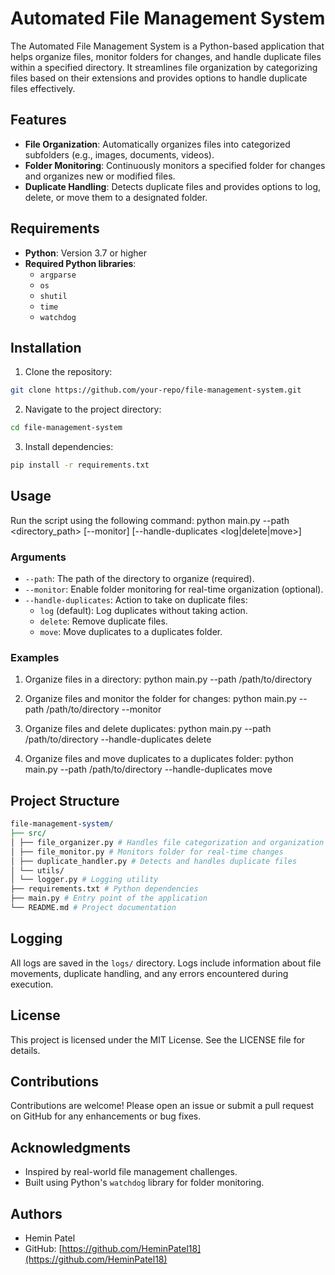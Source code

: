 # Automated File Management System

The Automated File Management System is a Python-based application that helps organize files, monitor folders for changes, and handle duplicate files within a specified directory. It streamlines file organization by categorizing files based on their extensions and provides options to handle duplicate files effectively.

## Features

- **File Organization**: Automatically organizes files into categorized subfolders (e.g., images, documents, videos).
- **Folder Monitoring**: Continuously monitors a specified folder for changes and organizes new or modified files.
- **Duplicate Handling**: Detects duplicate files and provides options to log, delete, or move them to a designated folder.

## Requirements

- **Python**: Version 3.7 or higher
- **Required Python libraries**:
  - `argparse`
  - `os`
  - `shutil`
  - `time`
  - `watchdog`

## Installation

1. Clone the repository:

```bash
git clone https://github.com/your-repo/file-management-system.git
```

2. Navigate to the project directory:

```bash
cd file-management-system
```

3. Install dependencies:

```bash
pip install -r requirements.txt
```

## Usage

Run the script using the following command:
python main.py --path <directory_path> [--monitor] [--handle-duplicates <log|delete|move>]

### Arguments

- `--path`: The path of the directory to organize (required).
- `--monitor`: Enable folder monitoring for real-time organization (optional).
- `--handle-duplicates`: Action to take on duplicate files:
  - `log` (default): Log duplicates without taking action.
  - `delete`: Remove duplicate files.
  - `move`: Move duplicates to a duplicates folder.

### Examples

1. Organize files in a directory:
   python main.py --path /path/to/directory

2. Organize files and monitor the folder for changes:
   python main.py --path /path/to/directory --monitor

3. Organize files and delete duplicates:
   python main.py --path /path/to/directory --handle-duplicates delete

4. Organize files and move duplicates to a duplicates folder:
   python main.py --path /path/to/directory --handle-duplicates move

## Project Structure

```perl
file-management-system/
├── src/
│ ├── file_organizer.py # Handles file categorization and organization
│ ├── file_monitor.py # Monitors folder for real-time changes
│ ├── duplicate_handler.py # Detects and handles duplicate files
│ └── utils/
│ └── logger.py # Logging utility
├── requirements.txt # Python dependencies
├── main.py # Entry point of the application
└── README.md # Project documentation
```

## Logging

All logs are saved in the `logs/` directory. Logs include information about file movements, duplicate handling, and any errors encountered during execution.

## License

This project is licensed under the MIT License. See the LICENSE file for details.

## Contributions

Contributions are welcome! Please open an issue or submit a pull request on GitHub for any enhancements or bug fixes.

## Acknowledgments

- Inspired by real-world file management challenges.
- Built using Python's `watchdog` library for folder monitoring.

## Authors

- Hemin Patel
- GitHub: [https://github.com/HeminPatel18](https://github.com/HeminPatel18)

